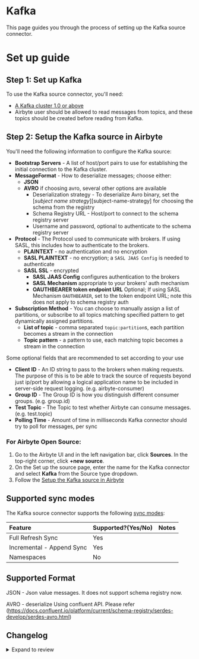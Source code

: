 # Kafka

This page guides you through the process of setting up the Kafka source connector.

# Set up guide

## Step 1: Set up Kafka

To use the Kafka source connector, you'll need:

- [A Kafka cluster 1.0 or above](https://kafka.apache.org/quickstart)
- Airbyte user should be allowed to read messages from topics, and these topics should be created before reading from Kafka.

## Step 2: Setup the Kafka source in Airbyte

You'll need the following information to configure the Kafka source:

- **Bootstrap Servers** - A list of host/port pairs to use for establishing the initial connection to the Kafka cluster.
- **MessageFormat** - How to deserialize messages; choose either:
  - **JSON**
  - **AVRO** if choosing avro, several other options are available
    - Deserialization strategy - To deserialize Avro binary, set the [_subject name strategy_][subject-name-strategy] for choosing the schema from the registry
    - Schema Registry URL - Host/port to connect to the schema registry server
    - Username and password, optional to authenticate to the schema registry server
- **Protocol** - The Protocol used to communicate with brokers. If using SASL, this includes how to authenticate to the brokers.
  - **PLAINTEXT** - no authentication and no encryption
  - **SASL PLAINTEXT** - no encryption; a `SASL JAAS Config` is needed to authenticate
  - **SASL SSL** - encrypted
    - **SASL JAAS Config** configures authentication to the brokers
    - **SASL Mechanism** appropriate to your brokers' auth mechanism
    - **OAUTHBEARER token endpoint URL** Optional; If using SASL Mechanism `OAUTHBEARER`, set to the token endpoint URL; note this does not apply to schema registry auth
- **Subscription Method** - You can choose to manually assign a list of partitions, or subscribe to all topics matching specified pattern to get dynamically assigned partitions.
  - **List of topic** - comma separated `topic:partition`s, each partition becomes a stream in the connection
  - **Topic pattern** - a pattern to use, each matching topic becomes a stream in the connection

Some optional fields that are recommended to set according to your use
- **Client ID** - An ID string to pass to the brokers when making requests. The purpose of this is to be able to track the source of requests beyond just ip/port by allowing a logical application name to be included in server-side request logging. (e.g. airbyte-consumer)
- **Group ID** - The Group ID is how you distinguish different consumer groups. (e.g. group.id)
- **Test Topic** - The Topic to test whether Airbyte can consume messages. (e.g. test.topic)
- **Polling Time** - Amount of time in milliseconds Kafka connector should try to poll for messages, per sync

### For Airbyte Open Source:

1. Go to the Airbyte UI and in the left navigation bar, click **Sources**. In the top-right corner, click **+new source**.
2. On the Set up the source page, enter the name for the Kafka connector and select **Kafka** from the Source type dropdown.
3. Follow the [Setup the Kafka source in Airbyte](kafka.md#step-2-setup-the-kafka-source-in-airbyte)

## Supported sync modes

The Kafka source connector supports the following [sync modes](https://docs.airbyte.com/platform/cloud/core-concepts#connection-sync-modes):

| Feature                   | Supported?\(Yes/No\) | Notes |
| :------------------------ | :------------------- | :---- |
| Full Refresh Sync         | Yes                  |       |
| Incremental - Append Sync | Yes                  |       |
| Namespaces                | No                   |       |

## Supported Format

JSON - Json value messages. It does not support schema registry now.

AVRO - deserialize Using confluent API. Please refer (https://docs.confluent.io/platform/current/schema-registry/serdes-develop/serdes-avro.html)

## Changelog

<details>
  <summary>Expand to review</summary>

| Version | Date       | Pull Request                                                                                       | Subject                                                              |
| :------ | :--------- |:---------------------------------------------------------------------------------------------------|:---------------------------------------------------------------------|
| 0.4.0   | 2025-03-18 | [55828](https://github.com/airbytehq/airbyte/pull/55828)                                           | Add configurations for AWS MSK IAM and fix JSON format               |
| 0.3.0   | 2025-02-18 | [53231](https://github.com/airbytehq/airbyte/pull/53231)                                           | Add configurations for OAUTHBEARER SASL Mechanism                    |
| 0.2.8 | 2025-02-07 | [53221](https://github.com/airbytehq/airbyte/pull/53221)                                           | For AVRO MessageFormat, schema_registry_password is a secret         |
| 0.2.7 | 2025-01-10 | [51480](https://github.com/airbytehq/airbyte/pull/51480)                                           | Use a non root base image                                            |
| 0.2.6 | 2024-12-18 | [49907](https://github.com/airbytehq/airbyte/pull/49907)                                           | Use a base image: airbyte/java-connector-base:1.0.0                  |
| 0.2.5 | 2024-06-12 | [32538](https://github.com/airbytehq/airbyte/pull/32538)                                           | Fix empty airbyte data column                                        |
| 0.2.4 | 2024-02-13 | [35229](https://github.com/airbytehq/airbyte/pull/35229)                                           | Adopt CDK 0.20.4                                                     |
| 0.2.4 | 2024-01-24 | [34453](https://github.com/airbytehq/airbyte/pull/34453)                                           | bump CDK version                                                     |
| 0.2.3 | 2022-12-06 | [19587](https://github.com/airbytehq/airbyte/pull/19587)                                           | Fix missing data before consumer is closed                           |
| 0.2.2 | 2022-11-04 | [18648](https://github.com/airbytehq/airbyte/pull/18648)                                           | Add missing record_count increment for JSON                          |
| 0.2.1   | 2022-11-04 | This version was the same as 0.2.0 and was committed so using 0.2.2 next to keep versions in order |
| 0.2.0   | 2022-08-22 | [13864](https://github.com/airbytehq/airbyte/pull/13864)                                           | Added AVRO format support and Support for maximum records to process |
| 0.1.7   | 2022-06-17 | [13864](https://github.com/airbytehq/airbyte/pull/13864)                                           | Updated stacktrace format for any trace message errors               |
| 0.1.6   | 2022-05-29 | [12903](https://github.com/airbytehq/airbyte/pull/12903)                                           | Add Polling Time to Specification (default 100 ms)                   |
| 0.1.5   | 2022-04-19 | [12134](https://github.com/airbytehq/airbyte/pull/12134)                                           | Add PLAIN Auth                                                       |
| 0.1.4   | 2022-02-15 | [10186](https://github.com/airbytehq/airbyte/pull/10186)                                           | Add SCRAM-SHA-512 Auth                                               |
| 0.1.3   | 2022-02-14 | [10256](https://github.com/airbytehq/airbyte/pull/10256)                                           | Add `-XX:+ExitOnOutOfMemoryError` JVM option                         |
| 0.1.2   | 2021-12-21 | [8865](https://github.com/airbytehq/airbyte/pull/8865)                                             | Fix SASL config read issue                                           |
| 0.1.1   | 2021-12-06 | [8524](https://github.com/airbytehq/airbyte/pull/8524)                                             | Update connector fields title/description                            |

</details>
